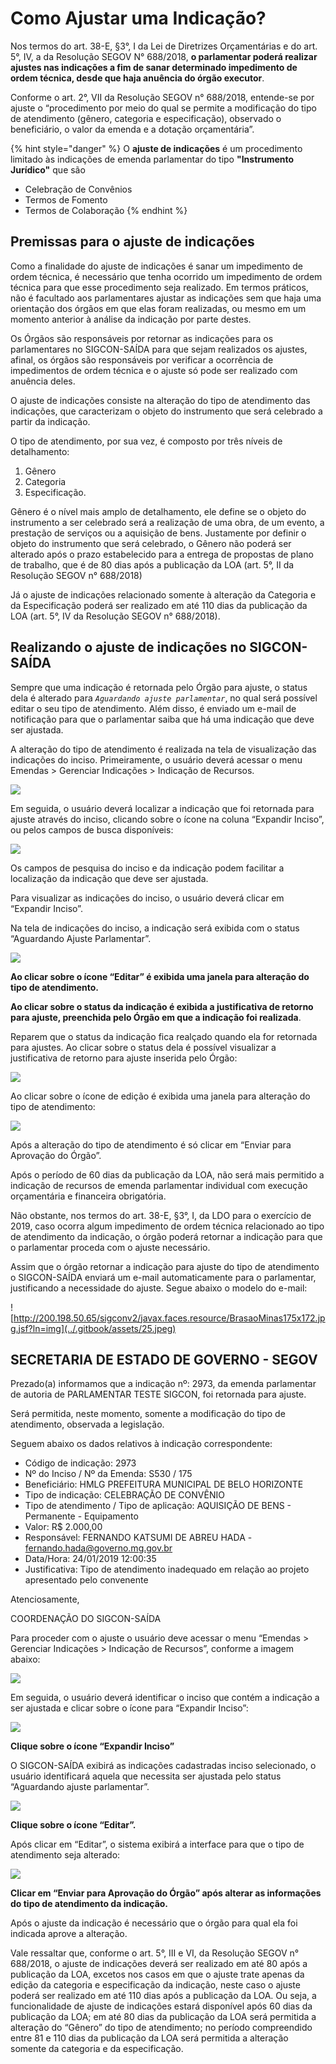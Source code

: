 # Como Ajustar uma Indicação?

Nos termos do art. 38-E, §3°, I da Lei de Diretrizes Orçamentárias e do art. 5°, IV, a da Resolução SEGOV N° 688/2018, **o parlamentar poderá realizar ajustes nas indicações a fim de sanar determinado impedimento de ordem técnica, desde que haja anuência do órgão executor**. 

Conforme o art. 2°, VII da Resolução SEGOV n° 688/2018, entende-se por ajuste o “procedimento por meio do qual se permite a modificação do tipo de atendimento \(gênero, categoria e especificação\), observado o beneficiário, o valor da emenda e a dotação orçamentária”. 

{% hint style="danger" %}
O **ajuste de indicações** é um procedimento limitado às indicações de emenda parlamentar do tipo **"Instrumento Jurídico"**  que são

* Celebração de Convênios
* Termos de Fomento
* Termos de Colaboração
{% endhint %}

## Premissas para o ajuste de indicações

Como a finalidade do ajuste de indicações é sanar um impedimento de ordem técnica, é necessário que tenha ocorrido um impedimento de ordem técnica para que esse procedimento seja realizado. Em termos práticos, não é facultado aos parlamentares ajustar as indicações sem que haja uma orientação dos órgãos em que elas foram realizadas, ou mesmo em um momento anterior à análise da indicação por parte destes. 

Os Órgãos são responsáveis por retornar as indicações para os parlamentares no SIGCON-SAÍDA para que sejam realizados os ajustes, afinal, os órgãos são responsáveis por verificar a ocorrência de impedimentos de ordem técnica e o ajuste só pode ser realizado com anuência deles.

O ajuste de indicações consiste na alteração do tipo de atendimento das indicações, que caracterizam o objeto do instrumento que será celebrado a partir da indicação. 

O tipo de atendimento, por sua vez, é composto por três níveis de detalhamento: 

1. Gênero
2. Categoria
3. Especificação. 

Gênero é o nível mais amplo de detalhamento, ele define se o objeto do instrumento a ser celebrado será a realização de uma obra, de um evento, a prestação de serviços ou a aquisição de bens. Justamente por definir o objeto do instrumento que será celebrado, o Gênero não poderá ser alterado após o prazo estabelecido para a entrega de propostas de plano de trabalho, que é de 80 dias após a publicação da LOA \(art. 5°, II da Resolução SEGOV n° 688/2018\) 

Já o ajuste de indicações relacionado somente à alteração da Categoria e da Especificação poderá ser realizado em até 110 dias da publicação da LOA \(art. 5°, IV da Resolução SEGOV n° 688/2018\).

## Realizando o ajuste de indicações no SIGCON-SAÍDA

Sempre que uma indicação é retornada pelo Órgão para ajuste, o status dela é alterado para _`Aguardando ajuste parlamentar`_, no qual será possível editar o seu tipo de atendimento. Além disso, é enviado um e-mail de notificação para que o parlamentar saiba que há uma indicação que deve ser ajustada.

A alteração do tipo de atendimento é realizada na tela de visualização das indicações do inciso. Primeiramente, o usuário deverá acessar o menu Emendas &gt; Gerenciar Indicações &gt; Indicação de Recursos.

![](../.gitbook/assets/0%20%2810%29.png)

Em seguida, o usuário deverá localizar a indicação que foi retornada para ajuste através do inciso, clicando sobre o ícone na coluna “Expandir Inciso”, ou pelos campos de busca disponíveis:

![](../.gitbook/assets/1%20%2824%29.png)

Os campos de pesquisa do inciso e da indicação podem facilitar a localização da indicação que deve ser ajustada.

Para visualizar as indicações do inciso, o usuário deverá clicar em “Expandir Inciso”.

Na tela de indicações do inciso, a indicação será exibida com o status “Aguardando Ajuste Parlamentar”.

![](../.gitbook/assets/2%20%285%29.png)

**Ao clicar sobre o ícone “Editar” é exibida uma janela para alteração do tipo de atendimento.**

**Ao clicar sobre o status da indicação é exibida a justificativa de retorno para ajuste, preenchida pelo Órgão em que a indicação foi realizada**.

Reparem que o status da indicação fica realçado quando ela for retornada para ajustes. Ao clicar sobre o status dela é possível visualizar a justificativa de retorno para ajuste inserida pelo Órgão:

![](../.gitbook/assets/3%20%2817%29.png)

Ao clicar sobre o ícone de edição é exibida uma janela para alteração do tipo de atendimento:

![](../.gitbook/assets/4%20%2812%29.png)

Após a alteração do tipo de atendimento é só clicar em “Enviar para Aprovação do Órgão”.

Após o período de 60 dias da publicação da LOA, não será mais permitido a indicação de recursos de emenda parlamentar individual com execução orçamentária e financeira obrigatória. 

Não obstante, nos termos do art. 38-E, §3°, I, da LDO para o exercício de 2019, caso ocorra algum impedimento de ordem técnica relacionado ao tipo de atendimento da indicação, o órgão poderá retornar a indicação para que o parlamentar proceda com o ajuste necessário.

Assim que o órgão retornar a indicação para ajuste do tipo de atendimento o SIGCON-SAÍDA enviará um e-mail automaticamente para o parlamentar, justificando a necessidade do ajuste. Segue abaixo o modelo do e-mail:

![http://200.198.50.65/sigconv2/javax.faces.resource/BrasaoMinas175x172.jpg.jsf?ln=img](../.gitbook/assets/25.jpeg)

## SECRETARIA DE ESTADO DE GOVERNO - SEGOV

Prezado\(a\) informamos que a indicação nº: 2973, da emenda parlamentar de autoria de PARLAMENTAR TESTE SIGCON, foi retornada para ajuste.

Será permitida, neste momento, somente a modificação do tipo de atendimento, observada a legislação.

Seguem abaixo os dados relativos à indicação correspondente:

* Código de indicação: 2973
* Nº do Inciso / Nº da Emenda: S530 / 175
* Beneficiário: HMLG PREFEITURA MUNICIPAL DE BELO HORIZONTE
* Tipo de indicação: CELEBRAÇÃO DE CONVÊNIO
* Tipo de atendimento / Tipo de aplicação: AQUISIÇÃO DE BENS - Permanente - Equipamento
* Valor: R$ 2.000,00
* Responsável: FERNANDO KATSUMI DE ABREU HADA - [fernando.hada@governo.mg.gov.br](mailto:fernando.hada@governo.mg.gov.br)
* Data/Hora: 24/01/2019 12:00:35
* Justificativa: Tipo de atendimento inadequado em relação ao projeto apresentado pelo convenente

Atenciosamente,

COORDENAÇÃO DO SIGCON-SAÍDA

Para proceder com o ajuste o usuário deve acessar o menu “Emendas &gt; Gerenciar Indicações &gt; Indicação de Recursos”, conforme a imagem abaixo:

![](../.gitbook/assets/26.png)

Em seguida, o usuário deverá identificar o inciso que contém a indicação a ser ajustada e clicar sobre o ícone para “Expandir Inciso”:

![](../.gitbook/assets/27.png)

**Clique sobre o ícone “Expandir Inciso”**

O SIGCON-SAÍDA exibirá as indicações cadastradas inciso selecionado, o usuário identificará aquela que necessita ser ajustada pelo status “Aguardando ajuste parlamentar”.

![](../.gitbook/assets/28.png)

**Clique sobre o ícone “Editar”.**

Após clicar em “Editar”, o sistema exibirá a interface para que o tipo de atendimento seja alterado:

![](../.gitbook/assets/29.png)

**Clicar em “Enviar para Aprovação do Órgão” após alterar as informações do tipo de atendimento da indicação.**

Após o ajuste da indicação é necessário que o órgão para qual ela foi indicada aprove a alteração.

Vale ressaltar que, conforme o art. 5°, III e VI, da Resolução SEGOV n° 688/2018, o ajuste de indicações deverá ser realizado em até 80 após a publicação da LOA, excetos nos casos em que o ajuste trate apenas da edição da categoria e especificação da indicação, neste caso o ajuste poderá ser realizado em até 110 dias após a publicação da LOA. Ou seja, a funcionalidade de ajuste de indicações estará disponível após 60 dias da publicação da LOA; em até 80 dias da publicação da LOA será permitida a alteração do “Gênero” do tipo de atendimento; no período compreendido entre 81 e 110 dias da publicação da LOA será permitida a alteração somente da categoria e da especificação.

